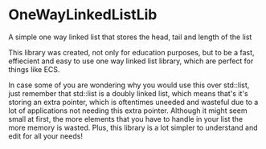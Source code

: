 # OneWayLinkedListLib
A simple one way linked list that stores the head, tail and length of the list

This library was created, not only for education purposes, but to be a fast, effiecient and easy to use one way linked list library, which are perfect for things like ECS. 

In case some of you are wondering why you would use this over std::list, just remember that std::list is a doubly linked list, which means that's it's storing an extra pointer, which is oftentimes uneeded and wasteful due to a lot of applications not needing this extra pointer. Although it might seem small at first, the more elements that you have to handle in your list the more memory is wasted. Plus, this library is a lot simpler to understand and edit for all your needs!
